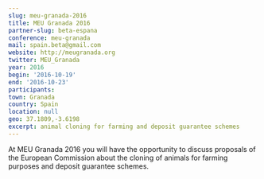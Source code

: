 ```yaml
---
slug: meu-granada-2016
title: MEU Granada 2016
partner-slug: beta-espana
conference: meu-granada
mail: spain.beta@gmail.com
website: http://meugranada.org
twitter: MEU_Granada
year: 2016
begin: '2016-10-19'
end: '2016-10-23'
participants:
town: Granada
country: Spain
location: null
geo: 37.1809,-3.6198
excerpt: animal cloning for farming and deposit guarantee schemes
---
```


At MEU Granada 2016 you will have the opportunity to discuss proposals of the European Commission about the cloning of animals for farming purposes and deposit guarantee schemes.
